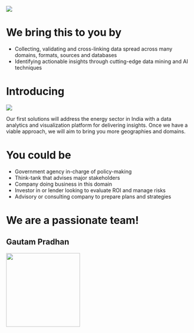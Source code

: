 
![](/images/top-banner.jpg)

# We bring this to you by


  - Collecting, validating and cross-linking data spread across many domains, formats, sources and databases
  - Identifying actionable insights through cutting-edge data mining and AI techniques


# Introducing 

![](/images/Logo1x.png)

Our first solutions will address the energy sector in India with a data analytics and visualization platform for delivering insights. Once we have a viable approach, we will aim to bring you more geographies and domains.


# You could be 

  - Government agency in-charge of policy-making
  - Think-tank that advises major stakeholders
  - Company doing business in this domain
  - Investor in or lender looking to evaluate ROI and manage risks
  - Advisory or consulting company to prepare plans and strategies


# We are a passionate team!


## Gautam Pradhan



<a href="https://www.linkedin.com/in/gautamnilambarpradhan" target="_blank">
  <img src="/images/GP_WebsitePhoto.jpg" alt="" style="width:200px;height:200px;border:0;">
</a>





